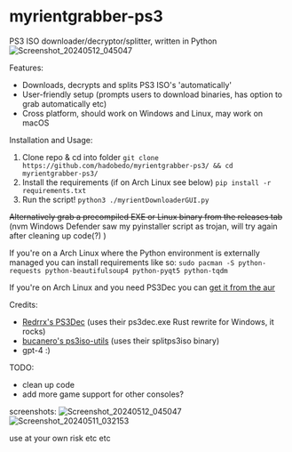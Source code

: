 # myrientgrabber-ps3
PS3 ISO downloader/decryptor/splitter, written in Python
![Screenshot_20240512_045047](https://github.com/hadobedo/myrientgrabber-ps3/assets/34556645/68b227d3-67b9-49a3-a47e-7606217e0964)

Features:
- Downloads, decrypts and splits PS3 ISO's 'automatically'
- User-friendly setup (prompts users to download binaries, has option to grab automatically etc)
- Cross platform, should work on Windows and Linux, may work on macOS

Installation and Usage:
1. Clone repo & cd into folder `git clone https://github.com/hadobedo/myrientgrabber-ps3/ && cd myrientgrabber-ps3/`
2. Install the requirements (if on Arch Linux see below) `pip install -r requirements.txt`
3. Run the script! `python3 ./myrientDownloaderGUI.py`

~~Alternatively grab a precompiled EXE or Linux binary from the releases tab~~ (nvm Windows Defender saw my pyinstaller script as trojan, will try again after cleaning up code(?) )

If you're on a Arch Linux where the Python environment is externally managed you can install requirements like so:
`sudo pacman -S python-requests python-beautifulsoup4 python-pyqt5 python-tqdm`

If you're on Arch Linux and you need PS3Dec you can [get it from the aur](https://aur.archlinux.org/packages/ps3dec-git)

Credits:
- [Redrrx's PS3Dec](https://github.com/Redrrx/ps3dec) (uses their ps3dec.exe Rust rewrite for Windows, it rocks)
- [bucanero's ps3iso-utils](https://github.com/bucanero/ps3iso-utils) (uses their splitps3iso binary)
- gpt-4 :)

TODO:
- clean up code
- add more game support for other consoles?

screenshots:
![Screenshot_20240512_045047](https://github.com/hadobedo/myrientgrabber-ps3/assets/34556645/68b227d3-67b9-49a3-a47e-7606217e0964)
![Screenshot_20240511_032153](https://github.com/hadobedo/myrientgrabber-ps3/assets/34556645/a2be69ad-424f-45da-a6b3-db06519d65a4)


use at your own risk etc etc
